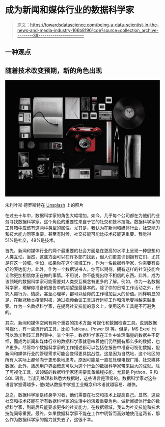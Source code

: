 # 成为新闻和媒体行业的数据科学家

> 原文：<https://towardsdatascience.com/being-a-data-scientist-in-the-news-and-media-industry-166b81961cde?source=collection_archive---------39----------------------->

## 一种观点

## 随着技术改变预期，新的角色出现

![](img/29efdf0ef0e747d5b03559747983da16.png)

朱利叶斯·德罗斯特在 [Unsplash](https://unsplash.com/s/photos/media?utm_source=unsplash&utm_medium=referral&utm_content=creditCopyText) 上的照片

在过去十年中，数据科学家的角色大幅增加。如今，几乎每个公司都在为他们的业务寻找数据科学家。这个角色的重要性来自于它的社交和技术技能。数据科学家的工具箱中应该有这两种类型的属性。尤其是，我认为在新闻和媒体行业，社交能力和技术能力同等重要。甚至有时候，社交技能可能比技术技能更重要。我觉得 51%是社交，49%是技术。

首先，新闻和媒体行业的两个最重要的社会方面是在更高的水平上呈现一种思想和人类互动。当然，这些方面可以在许多部门找到，但人们更意识到拥有它们，尤其是在这一领域。例如，如果你在这个领域工作，作为一名数据科学家，你需要有良好的表达能力。此外，作为一个数据说书人，你可以期待。拥有这样的社交技能会让你更加相信你正在做的事情。不用说，你不能提出你不相信的东西。此外，成为该领域的数据科学家可能需要对人类交互概念有更多的了解。例如，作为一名数据科学家，理解你准备的报告中的期望是最基本的。除了你的日常工作活动之外，研究人类行为、情感，甚至心理学，都可以给你的工作增加巨大的价值。同样明显的是，在新冠肺炎疫情时报，通过视频会议工具进行远程工作和演示变得越来越重要。作为一名数据科学家，在提高社交技能的意义上，使用这些工具是不可避免的。

其次，新闻和媒体空间有两个重要的技术方面:可视化和数据检查工具。说到数据可视化，有一些流行的工具，比如 Tableau、Power BI 等。但是，MS Excel 也可以添加到该工具列表中。举个例子，数据科学家在工作中处理海量的数据并不奇怪，而成为新闻和媒体行业的数据科学家就意味着他们仍然拥有那么多的数据，也许更多。尽管每个数据科学家的工作描述都可以包括在报告中准备可视化数据，但新闻和媒体行业的管理需求可能会变得更具挑战性。这是因为自然地，这个地区的所有人实际上都倾向于更形象地思考。原因可能是一直在处理电视广播、社交媒体数据。此外，熟悉用户界面概念可以为这个行业的数据科学家带来巨大的成就。除了可视化工具，该领域的数据科学家还需要具备编程技能，尤其是 Python、R 和 SQL 语言。当谈到处理和熟悉大数据时，这些语言是顶级的。数据科学家对这些语言掌握得越多，他/她从数据中掌握工业概念和术语就越容易、越快。

总之，数据科学家是终身学习者，他们需要在社交和技术上提高自己。显然，这些社交和技术技能在所有数据科学家的生活中扮演着重要角色。做新闻媒体行业的数据科学家，到最后只能要求更多的社交能力。在数据领域，我认为社交技能和技术技能同等重要。最终，如果数据科学家不能在工作中明智而高效地使用这两者，那么作为数据科学家的魔力就失去了，这很不幸。
